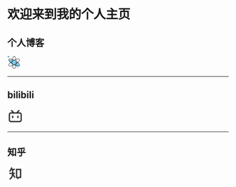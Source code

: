 # 欢迎来到我的个人主页

<h2>个人博客</h2>

<a href="https://blog.wangjialei.xyz"><img src="./favicon.png" style="zoom:20%;"/></a>

<hr>


<h2>bilibili</h2>

<a href="https://space.bilibili.com/433694656"><img src="./bilibili-line.png" style="zoom:18%;"/></a>

<hr>


<h2>知乎</h2> 

<a href="https://www.zhihu.com/people/zao-zao-zao-63-70"><img src="./zhihu-line.png" style="zoom:18%;"/></a>

